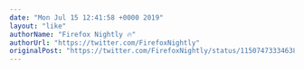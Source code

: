 ```yaml
---
date: "Mon Jul 15 12:41:58 +0000 2019"
layout: "like"
authorName: "Firefox Nightly 🔥"
authorUrl: "https://twitter.com/FirefoxNightly"
originalPost: "https://twitter.com/FirefoxNightly/status/1150747333463826435"
---
```

